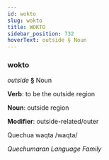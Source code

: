 ```yaml
---
id: wokto
slug: wokto
title: WOKTO
sidebar_position: 732
hoverText: outside § Noun
---
```


### wokto

*outside* **§** Noun

**Verb**: to be the outside region

**Noun**: outside region

**Modifier**: outside-related/outer

Quechua waqta /waqta/

*Quechumaran Language Family*